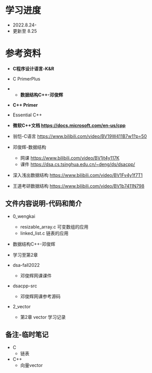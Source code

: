 # 学习进度
* 2022.8.24-
* 更新至 8.25

# 参考资料
* **C程序设计语言-K&R**
* C PrimerPlus
* * **数据结构C++-邓俊辉**  
* **C++ Primer**
* Essential C++

* **微软C++文档 https://docs.microsoft.com/en-us/cpp**

* 翁恺-C语言 https://www.bilibili.com/video/BV19W411B7w1?p=50

* 邓俊辉-数据结构
  * 网课 https://www.bilibili.com/video/BV1jt4y117K  
  * 课件 https://dsa.cs.tsinghua.edu.cn/~deng/ds/dsacpp/
  
* 深入浅出数据结构  https://www.bilibili.com/video/BV1Fv4y1f7T1 
  
* 王道考研数据结构 https://www.bilibili.com/video/BV1b7411N798


## 文件内容说明-代码和简介
* 0_wengkai
  * resizable_array.c 可变数组的应用
  * linked_list.c 链表的应用

* 数据结构C++-邓俊辉 
* 学习至第2章
* dsa-fall2022
  * 邓俊辉网课课件
* dsacpp-src
  * 邓俊辉网课参考源码
* 2_vector
  * 第2章 vector 学习记录



## 备注-临时笔记
* C
  * 链表
* C++
  * 向量vector